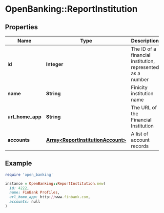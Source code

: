 # OpenBanking::ReportInstitution

## Properties

| Name | Type | Description | Notes |
| ---- | ---- | ----------- | ----- |
| **id** | **Integer** | The ID of a financial institution, represented as a number |  |
| **name** | **String** | Finicity institution name |  |
| **url_home_app** | **String** | The URL of the Financial Institution |  |
| **accounts** | [**Array&lt;ReportInstitutionAccount&gt;**](ReportInstitutionAccount.md) | A list of account records | [optional] |

## Example

```ruby
require 'open_banking'

instance = OpenBanking::ReportInstitution.new(
  id: 4222,
  name: FinBank Profiles,
  url_home_app: http://www.finbank.com,
  accounts: null
)
```

